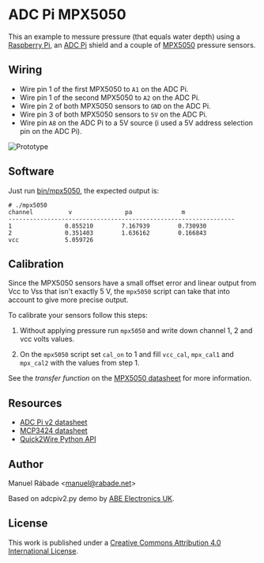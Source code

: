 ADC Pi MPX5050
==============

This an example to messure pressure (that equals water depth) using a
[Raspberry Pi](http://www.raspberrypi.org/), an [ADC
Pi](https://www.abelectronics.co.uk/products/3/Raspberry-Pi/17/ADCPIV2)
shield and a couple of
[MPX5050](http://www.freescale.com/webapp/sps/site/prod_summary.jsp?code=MPXx5050)
pressure sensors.

Wiring
------

- Wire pin 1 of the first MPX5050 to `A1` on the ADC Pi.
- Wire pin 1 of the second MPX5050 to `A2` on the ADC Pi.
- Wire pin 2 of both MPX5050 sensors to `GND` on the ADC Pi.
- Wire pin 3 of both MPX5050 sensors to `5V` on the ADC Pi.
- Wire pin `A8` on the ADC Pi to a 5V source (i used a 5V address
  selection pin on the ADC Pi).

![Prototype](rpi_adc_pi_mpx5050.jpg "Prototype")

Software
--------

Just run [bin/mpx5050](bin/mpx5050), the expected output is:

```
# ./mpx5050
channel          v               pa              m
----------------------------------------------------------------
1               0.855210        7.167939        0.730930
2               0.351403        1.636162        0.166843
vcc             5.059726
```

Calibration
-----------

Since the MPX5050 sensors have a small offset error and linear output
from Vcc to Vss that isn't exactly 5 V, the `mpx5050` script can take
that into account to give more precise output.

To calibrate your sensors follow this steps:

1. Without applying pressure run `mpx5050` and write down channel 1, 2
   and vcc volts values.

2. On the `mpx5050` script set `cal_on` to 1 and fill `vcc_cal`,
   `mpx_cal1` and `mpx_cal2` with the values from step 1.

See the _transfer function_ on the [MPX5050
datasheet](http://cache.freescale.com/files/sensors/doc/data_sheet/MPX5050.pdf)
for more information.

Resources
---------

- [ADC Pi v2 datasheet](https://www.abelectronics.co.uk/docs/stock/raspberrypi/adcpi2/Datasheet-ADCPiV2.pdf)
- [MCP3424 datasheet](http://ww1.microchip.com/downloads/en/DeviceDoc/22088b.pdf)
- [Quick2Wire Python API](https://github.com/quick2wire/quick2wire-python-api)

Author
------

Manuel Rábade <[manuel@rabade.net](mailto:manuel@rabade.net)>

Based on adcpiv2.py demo by [ABE Electronics
UK](http://www.abelectronics.co.uk).

License
-------

This work is published under a [Creative Commons Attribution 4.0
International License](http://creativecommons.org/licenses/by/4.0/).

